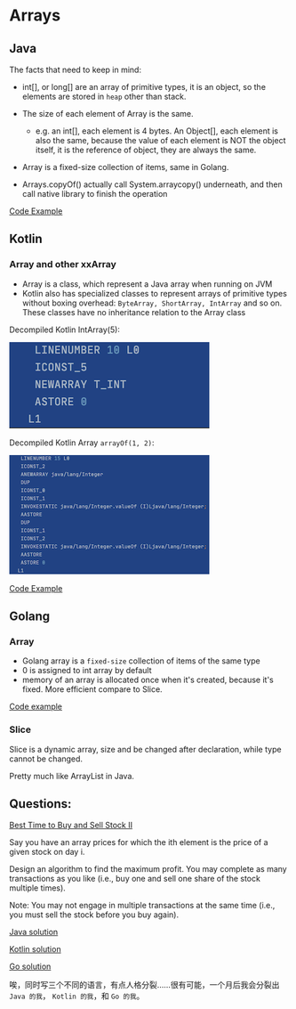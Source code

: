 
# Arrays

## Java
The facts that need to keep in mind:
- int[], or long[] are an array of primitive types, it is an object, so the elements are stored in `heap` other than stack.
- The size of each element of Array is the same. 
    - e.g. an int[], each element is 4 bytes. An Object[], each element is also the same, because the value of each element is NOT the object itself, it is the reference of object, they are always the same.
    
- Array is a fixed-size collection of items, same in Golang.
- Arrays.copyOf() actually call System.arraycopy() underneath, and then call native library to finish the operation

[Code Example](JavaArray.java)


## Kotlin

### Array and other xxArray

- Array is a class, which represent a Java array when running on JVM
- Kotlin also has specialized classes to represent arrays of primitive types without boxing overhead: `ByteArray, ShortArray, IntArray` and so on. These classes have no inheritance relation to the Array class


Decompiled Kotlin IntArray(5):

![Click to View](arts/decompiled-kotlin-IntArray.png)


Decompiled Kotlin Array `arrayOf(1, 2)`:

![Click to View](arts/decompiled-kotlin-Array.png)

[Code Example](KotlinArray.kt)

## Golang 

### Array
- Golang array is a `fixed-size` collection of items of the same type
- 0 is assigned to int array by default
- memory of an array is allocated once when it's created, because it's fixed. More efficient compare to Slice.

[Code example](main.go)

### Slice
Slice is a dynamic array, size and be changed after declaration, while type cannot be changed.

Pretty much like ArrayList in Java.

## Questions:
[Best Time to Buy and Sell Stock II](https://leetcode.com/explore/featured/card/top-interview-questions-easy/92/array/564/) 

Say you have an array prices for which the ith element is the price of a given stock on day i.

Design an algorithm to find the maximum profit. You may complete as many transactions as you like (i.e., buy one and sell one share of the stock multiple times).

Note: You may not engage in multiple transactions at the same time (i.e., you must sell the stock before you buy again).

[Java solution](questions/stocksell/StockSell.java)

[Kotlin solution](questions/stocksell/StockSell.kt)

[Go solution](questions/stocksell/stocksell.go)

唉，同时写三个不同的语言，有点人格分裂……很有可能，一个月后我会分裂出 `Java 的我`， `Kotlin 的我`，和 `Go 的我`。